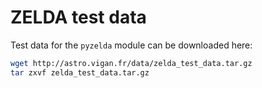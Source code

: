 ZELDA test data
===============

Test data for the `pyzelda` module can be downloaded here:

```sh
wget http://astro.vigan.fr/data/zelda_test_data.tar.gz
tar zxvf zelda_test_data.tar.gz
```
